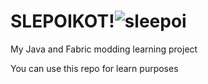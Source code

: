 
# SLEPOIKOT!![sleepoi](https://github.com/eecler/slepoikot-mod/assets/153627142/4f5bbdc7-5a60-42a2-b337-211f635473ea)


My Java and Fabric modding learning project

You can use this repo for learn purposes
